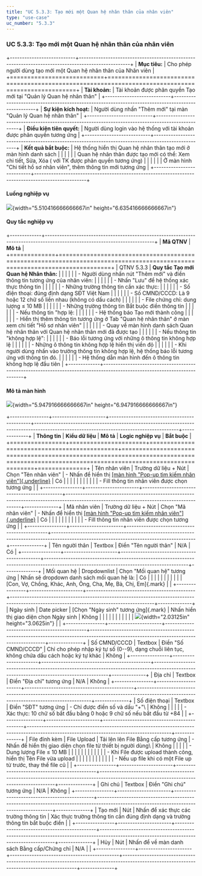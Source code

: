 ```yaml
---
title: "UC 5.3.3: Tạo mới một Quan hệ nhân thân của nhân viên"
type: "use-case"
uc_number: "5.3.3"
---
```


### UC 5.3.3: Tạo mới một Quan hệ nhân thân của nhân viên

+---------------------------+---------------------------------------------------------------------------------------------------+
| **Mục tiêu:**             | Cho phép người dùng tạo mới một Quan hệ nhân thân của Nhân viên                                   |
+===========================+===================================================================================================+
| **Tài khoản:**            | Tài khoản được phân quyền Tạo mới tại "Quản lý Quan hệ nhân thân"                                 |
+---------------------------+---------------------------------------------------------------------------------------------------+
| **Sự kiện kích hoạt:**    | Người dùng nhấn "Thêm mới" tại màn "Quản lý Quan hệ nhân thân"                                    |
+---------------------------+---------------------------------------------------------------------------------------------------+
| **Điều kiện tiên quyết:** | Người dùng login vào hệ thống với tài khoản được phân quyền tương ứng                             |
+---------------------------+---------------------------------------------------------------------------------------------------+
| **Kết quả bắt buộc:**     | Hệ thống hiển thị Quan hệ nhân thân tạo mới ở màn hình danh sách                                  |
|                           |                                                                                                   |
|                           | Quan hệ nhân thân được tạo mới có thể: Xem chi tiết, Sửa, Xóa ( với TK được phân quyền tương ứng) |
|                           |                                                                                                   |
|                           | Ở màn hình "Chi tiết hồ sơ nhân viên", thêm thông tin mới tương ứng                               |
+---------------------------+---------------------------------------------------------------------------------------------------+

#### Luồng nghiệp vụ

![](media/image104.png){width="5.510416666666667in" height="6.635416666666667in"}

#### Quy tắc nghiệp vụ

+-------------+---------------------------------------------------------------------------------------------------------------------------+
| **Mã QTNV** | **Mô tả**                                                                                                                 |
+=============+===========================================================================================================================+
| QTNV 5.3.3  | **Quy tắc Tạo mới Quan hệ Nhân thân:**                                                                                    |
|             |                                                                                                                           |
|             | -   Người dùng nhấn nút "Thêm mới" và điền thông tin tương ứng của nhân viên:                                             |
|             |                                                                                                                           |
|             |     -   Nhấn "Lưu" để hệ thống xác thực thông tin                                                                         |
|             |                                                                                                                           |
|             |         -   Những trường thông tin cần xác thực:                                                                          |
|             |                                                                                                                           |
|             |             -   Số điện thoại: đúng định dạng SĐT Việt Nam                                                                |
|             |                                                                                                                           |
|             |             -   Số CMND/CCCD: Là 9 hoặc 12 chữ số liền nhau (không có dấu cách)                                           |
|             |                                                                                                                           |
|             |             -   File chứng chỉ: dung lượng ≤ 10 MB                                                                        |
|             |                                                                                                                           |
|             |             -   Những trường thông tin Bắt buộc điền thông tin                                                            |
|             |                                                                                                                           |
|             |         -   Nếu thông tin "hợp lệ:                                                                                        |
|             |                                                                                                                           |
|             |             -   Hệ thống báo Tạo mới thành công                                                                           |
|             |                                                                                                                           |
|             |             -   Hiển thị thêm thông tin tương ứng ở Tab "Quan hệ nhân thân" ở màn xem chi tiết "Hồ sơ nhân viên"          |
|             |                                                                                                                           |
|             |             -   Quay về màn hình danh sách Quan hệ nhân thân với Quan hệ nhân thân mới đã được tạo                        |
|             |                                                                                                                           |
|             |         -   Nếu thông tin "không hợp lệ":                                                                                 |
|             |                                                                                                                           |
|             |             -   Báo lỗi tương ứng với những ô thông tin không hợp lệ                                                      |
|             |                                                                                                                           |
|             |                 -   Những ô thông tin không hợp lệ hiển thị viền đỏ                                                       |
|             |                                                                                                                           |
|             |                 -   Khi người dùng nhấn vào trường thông tin không hợp lệ, hệ thống báo lỗi tương ứng với thông tin đó.   |
|             |                                                                                                                           |
|             |             -   Hệ thống dẫn màn hình đến ô thông tin không hợp lệ đầu tiên                                               |
+-------------+---------------------------------------------------------------------------------------------------------------------------+

#### Mô tả màn hình 

![](media/image78.png){width="5.947916666666667in" height="6.947916666666667in"}

+----------------+----------------------+---------------------------------------------+-----------------------------------------------------------------------------------------------------------------------------------------+--------------+
| **Thông tin**  | **Kiểu dữ liệu**     | **Mô tả**                                   | **Logic nghiệp vụ**                                                                                                                     | **Bắt buộc** |
+================+======================+=============================================+=========================================================================================================================================+==============+
| Tên nhân viên  | Trường dữ liệu + Nút | Chọn "Tên nhân viên"                        | \- Nhấn để hiển thị [[màn hình "Pop-up tìm kiếm nhân viên"]{.underline}](#sos-màn-hình-pop-up-tìm-kiếm-nhân-viên-nhapsing-sẽ-có-update) | Có           |
|                |                      |                                             |                                                                                                                                         |              |
|                |                      |                                             | \- Fill thông tin nhân viên được chọn tương ứng                                                                                         |              |
+----------------+----------------------+---------------------------------------------+-----------------------------------------------------------------------------------------------------------------------------------------+--------------+
| Mã nhân viên   | Trường dữ liệu + Nút | Chọn "Mã nhân viên"                         | \- Nhấn để hiển thị [[màn hình "Pop-up tìm kiếm nhân viên"]{.underline}](#sos-màn-hình-pop-up-tìm-kiếm-nhân-viên-nhapsing-sẽ-có-update) | Có           |
|                |                      |                                             |                                                                                                                                         |              |
|                |                      |                                             | \- Fill thông tin nhân viên được chọn tương ứng                                                                                         |              |
+----------------+----------------------+---------------------------------------------+-----------------------------------------------------------------------------------------------------------------------------------------+--------------+
| Tên người thân | Textbox              | Điền "Tên người thân"                       | N/A                                                                                                                                     | Có           |
+----------------+----------------------+---------------------------------------------+-----------------------------------------------------------------------------------------------------------------------------------------+--------------+
| Mối quan hệ    | Dropdownlist         | Chọn "Mối quan hệ" tương ứng                | Nhấn sẽ dropdown danh sách mối quan hệ là:                                                                                              | Có           |
|                |                      |                                             |                                                                                                                                         |              |
|                |                      |                                             | [Con, Vợ, Chồng, Khác, Anh, Ông, Cha, Mẹ, Bà, Chị, Em]{.mark}                                                                           |              |
+----------------+----------------------+---------------------------------------------+-----------------------------------------------------------------------------------------------------------------------------------------+--------------+
| Ngày sinh      | Date picker          | [Chọn "Ngày sinh" tương ứng]{.mark}         | Nhấn hiển thị giao diện chọn Ngày sinh                                                                                                  | Không        |
|                |                      |                                             |                                                                                                                                         |              |
|                |                      |                                             | ![](media/image74.png){width="2.03125in" height="3.0625in"}                                                                             |              |
+----------------+----------------------+---------------------------------------------+-----------------------------------------------------------------------------------------------------------------------------------------+--------------+
| Số CMND/CCCD   | Textbox              | Điền "Số CMND/CCCD"                         | Chỉ cho phép nhập ký tự số (0--9), dạng chuỗi liên tục, không chứa dấu cách hoặc ký tự khác                                             | Không        |
+----------------+----------------------+---------------------------------------------+-----------------------------------------------------------------------------------------------------------------------------------------+--------------+
| Địa chỉ        | Textbox              | Điền "Địa chỉ" tương ứng                    | N/A                                                                                                                                     | Không        |
+----------------+----------------------+---------------------------------------------+-----------------------------------------------------------------------------------------------------------------------------------------+--------------+
| Số điện thoại  | Textbox              | Điền "SĐT" tương ứng                        | \- Chỉ được điền số và dấu "+"\                                                                                                         | Không        |
|                |                      |                                             | - Xác thực: 10 chữ số bắt đầu bằng 0 hoặc 9 chữ số nếu bắt đầu từ +84                                                                   |              |
+----------------+----------------------+---------------------------------------------+-----------------------------------------------------------------------------------------------------------------------------------------+--------------+
| File đính kèm  | File Upload          | Tải lên lên File Bằng cấp tương ứng         | \- Nhấn để hiển thị giao diện chọn file từ thiết bị người dùng\                                                                         | Không        |
|                |                      |                                             | - Dung lượng File ≤ 10 MB                                                                                                               |              |
|                |                      |                                             |                                                                                                                                         |              |
|                |                      |                                             | \- Khi File được upload thành công, hiển thị Tên File vừa upload                                                                        |              |
|                |                      |                                             |                                                                                                                                         |              |
|                |                      |                                             | \- Nếu up file khi có một File up từ trước, thay thế file cũ                                                                            |              |
+----------------+----------------------+---------------------------------------------+-----------------------------------------------------------------------------------------------------------------------------------------+--------------+
| Ghi chú        | Textbox              | Điền "Ghi chú" tương ứng                    | N/A                                                                                                                                     | Không        |
+----------------+----------------------+---------------------------------------------+-----------------------------------------------------------------------------------------------------------------------------------------+--------------+
| Tạo mới        | Nút                  | Nhấn để xác thực các trường thông tin       | Xác thực trường thông tin cần đúng định dạng và trường thông tin bắt buộc điền                                                          |              |
+----------------+----------------------+---------------------------------------------+-----------------------------------------------------------------------------------------------------------------------------------------+--------------+
| Hủy            | Nút                  | Nhấn để về màn danh sách Bằng cấp/Chứng chỉ | N/A                                                                                                                                     |              |
+----------------+----------------------+---------------------------------------------+-----------------------------------------------------------------------------------------------------------------------------------------+--------------+
